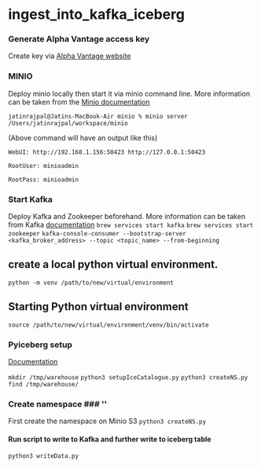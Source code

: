 # ingest_into_kafka_iceberg

### Generate Alpha Vantage access key ###
Create key via [Alpha Vantage website](https://www.alphavantage.co/support/#api-key)

### MINIO ###
Deploy minio locally then start it via minio command line. More information can be taken from the [Minio documentation](https://min.io/docs/minio/macos/operations/install-deploy-manage/deploy-minio-single-node-single-drive.html#id6)

`jatinrajpal@Jatins-MacBook-Air minio % minio server /Users/jatinrajpal/workspace/minio`

(Above command will have an output like this)

`WebUI: http://192.168.1.156:50423 http://127.0.0.1:50423` 

   `RootUser: minioadmin`
   
   `RootPass: minioadmin`
   

### Start Kafka ###
Deploy Kafka and Zookeeper beforehand. More information can be taken from Kafka [documentation](https://kafka.apache.org/quickstart)
   `brew services start kafka`
   `brew services start zookeeper`
   `kafka-console-consumer --bootstrap-server <kafka_broker_address> --topic <topic_name> --from-beginning`

## create a local python virtual environment.
   `python -m venv /path/to/new/virtual/environment`

## Starting Python virtual environment ##
 `source /path/to/new/virtual/environment/venv/bin/activate`

### Pyiceberg setup ##
[Documentation](https://py.iceberg.apache.org/?source=post_page-----5d642e1170ae--------------------------------#connecting-to-a-catalog)

   `mkdir /tmp/warehouse`
   `python3 setupIceCatalogue.py`
   `python3 createNS.py`
   `find /tmp/warehouse/`

### Create namespace ### ''
First create the namespace on Minio S3
   `python3 createNS.py`

#### Run script to write to Kafka and further write to iceberg table ##
   `python3 writeData.py`
